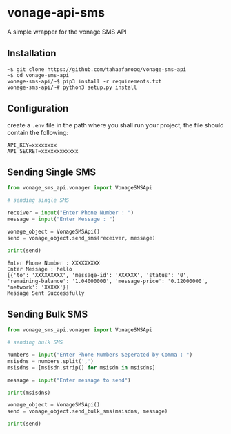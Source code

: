# vonage-api-sms
A simple wrapper for the vonage SMS API

## Installation

```shell
~$ git clone https://github.com/tahaafarooq/vonage-sms-api
~$ cd vonage-sms-api
vonage-sms-api/~$ pip3 install -r requirements.txt
vonage-sms-api/~# python3 setup.py install
```

## Configuration

create a `.env` file in the path where you shall run your project, the file should contain the following:

```dotenv
API_KEY=xxxxxxxx
API_SECRET=xxxxxxxxxxxx
```

## Sending Single SMS

```python
from vonage_sms_api.vonager import VonageSMSApi

# sending single SMS

receiver = input("Enter Phone Number : ")
message = input("Enter Message : ")

vonage_object = VonageSMSApi()
send = vonage_object.send_sms(receiver, message)

print(send)
```

```shell
Enter Phone Number : XXXXXXXXX
Enter Message : hello
[{'to': 'XXXXXXXXX', 'message-id': 'XXXXXX', 'status': '0', 'remaining-balance': '1.04000000', 'message-price': '0.12000000', 'network': 'XXXXX'}]
Message Sent Successfully
```

## Sending Bulk SMS

```python
from vonage_sms_api.vonager import VonageSMSApi

# sending bulk SMS

numbers = input("Enter Phone Numbers Seperated by Comma : ")
msisdns = numbers.split(',')
msisdns = [msisdn.strip() for msisdn in msisdns]

message = input("Enter message to send")

print(msisdns)

vonage_object = VonageSMSApi()
send = vonage_object.send_bulk_sms(msisdns, message)

print(send)
```
